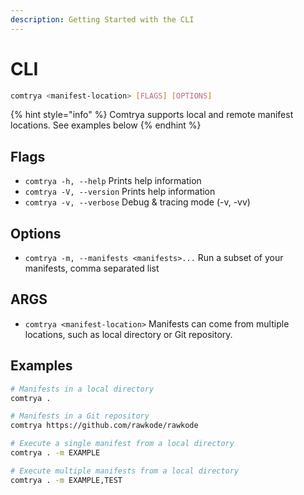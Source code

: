 ```yaml
---
description: Getting Started with the CLI
---
```


# CLI

```bash
comtrya <manifest-location> [FLAGS] [OPTIONS]
```

{% hint style="info" %}
 Comtrya supports local and remote manifest locations. See examples below
{% endhint %}

## Flags

* `comtrya -h, --help` Prints help information
* `comtrya -V, --version` Prints help information
* `comtrya -v, --verbose` Debug & tracing mode \(-v, -vv\)

## Options

* `comtrya -m, --manifests <manifests>...` Run a subset of your manifests, comma separated list

## ARGS

* `comtrya <manifest-location>` Manifests can come from multiple locations, such as local directory or Git repository.

## Examples

```bash
# Manifests in a local directory
comtrya .

# Manifests in a Git repository
comtrya https://github.com/rawkode/rawkode

# Execute a single manifest from a local directory
comtrya . -m EXAMPLE

# Execute multiple manifests from a local directory
comtrya . -m EXAMPLE,TEST
```

